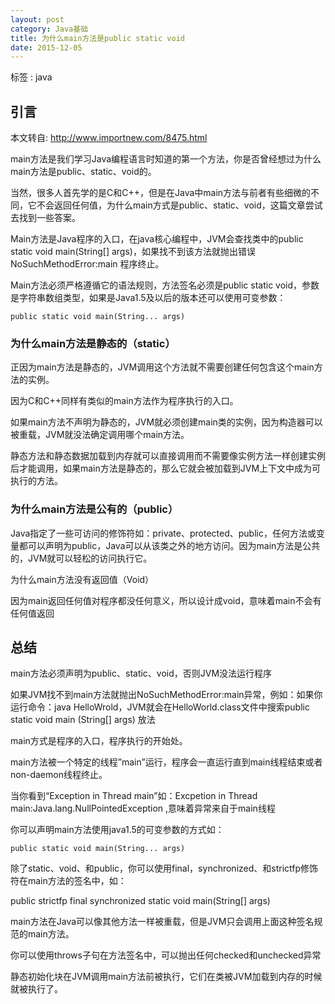 ```yaml
---
layout: post
category: Java基础
title: 为什么main方法是public static void
date: 2015-12-05
---
```


标签 : java

<!-- more -->


## 引言

本文转自: http://www.importnew.com/8475.html

main方法是我们学习Java编程语言时知道的第一个方法，你是否曾经想过为什么main方法是public、static、void的。

当然，很多人首先学的是C和C++，但是在Java中main方法与前者有些细微的不同，它不会返回任何值，为什么main方式是public、static、void，这篇文章尝试去找到一些答案。

Main方法是Java程序的入口，在java核心编程中，JVM会查找类中的public static void main(String[] args)，如果找不到该方法就抛出错误NoSuchMethodError:main 程序终止。

Main方法必须严格遵循它的语法规则，方法签名必须是public static void，参数是字符串数组类型，如果是Java1.5及以后的版本还可以使用可变参数：

>
    public static void main(String... args)


### 为什么main方法是静态的（static）

正因为main方法是静态的，JVM调用这个方法就不需要创建任何包含这个main方法的实例。

因为C和C++同样有类似的main方法作为程序执行的入口。

如果main方法不声明为静态的，JVM就必须创建main类的实例，因为构造器可以被重载，JVM就没法确定调用哪个main方法。

静态方法和静态数据加载到内存就可以直接调用而不需要像实例方法一样创建实例后才能调用，如果main方法是静态的，那么它就会被加载到JVM上下文中成为可执行的方法。

### 为什么main方法是公有的（public）

Java指定了一些可访问的修饰符如：private、protected、public，任何方法或变量都可以声明为public，Java可以从该类之外的地方访问。因为main方法是公共的，JVM就可以轻松的访问执行它。

为什么main方法没有返回值（Void）

因为main返回任何值对程序都没任何意义，所以设计成void，意味着main不会有任何值返回

## 总结

main方法必须声明为public、static、void，否则JVM没法运行程序

如果JVM找不到main方法就抛出NoSuchMethodError:main异常，例如：如果你运行命令：java HelloWrold，JVM就会在HelloWorld.class文件中搜索public static void main (String[] args) 放法

main方式是程序的入口，程序执行的开始处。

main方法被一个特定的线程”main”运行，程序会一直运行直到main线程结束或者non-daemon线程终止。

当你看到“Exception in Thread main”如：Excpetion in Thread main:Java.lang.NullPointedException ,意味着异常来自于main线程

你可以声明main方法使用java1.5的可变参数的方式如：

>
    public static void main(String... args)

除了static、void、和public，你可以使用final，synchronized、和strictfp修饰符在main方法的签名中，如：

public strictfp final synchronized static void main(String[] args)

main方法在Java可以像其他方法一样被重载，但是JVM只会调用上面这种签名规范的main方法。

你可以使用throws子句在方法签名中，可以抛出任何checked和unchecked异常

静态初始化块在JVM调用main方法前被执行，它们在类被JVM加载到内存的时候就被执行了。


